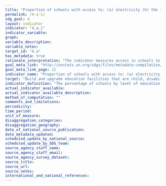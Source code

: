 ```yaml
---
title: "Proportion of schools with access to: (a) electricity (b) the Internet for pedagogical purposes (c) computers for pedagogical purposes (d) adapted infrastructure and materials for students with disabilities (e) basic drinking water (f) single-sex basic sanitation facilities (g) basic handwashing facilities (as per the WASH indicator definitions)"
permalink: /4-a-1/
sdg_goal: 4
layout: indicator
indicator: "4.a.1"
indicator_variable: 
graph: 
variable_description: 
variable_notes: 
target_id: "4.a"
has_metadata: true
rationale_interpretation: "The indicator measures access in schools to key basic services necessary to ensure a safe and effective learning environment for all students."
goal_meta_link: "http://unstats.un.org/sdgs/files/metadata-compilation/Metadata-Goal-4.pdf"
goal_meta_link_page: 12
indicator_name: "Proportion of schools with access to: (a) electricity (b) the Internet for pedagogical purposes (c) computers for pedagogical purposes (d) adapted infrastructure and materials for students with disabilities (e) basic drinking water (f) single-sex basic sanitation facilities (g) basic handwashing facilities (as per the WASH indicator definitions)"
target: "Build and upgrade education facilities that are child, disability and gender sensitive and provide safe, non-violent, inclusive and effective learning environments for all."
indicator_definition: "The percentage of schools by level of education (primary, lower secondary and upper secondary) with access to the given facility or service. Internet for pedagogical purposes is defined as Internet that is available for enhancing teaching and learning and is accessible by pupils. Internet for pedagogical purposes is defined as a worldwide interconnected computer network, which provides pupils access to a number of communication services including the World Wide Web and carries e-mail, news, entertainment and data files, irrespective of the device used (i.e. not assumed to be only via a computer) and thus can also be accessed by mobile telephone, tablet, PDA, games machine, digital TV etc.). Access can be via a fixed narrowband, fixed broadband, or via mobile network. Basic drinking water is defined as a functional drinking water source (MDG 'improved' categories) on or near the premises and water points accessible to all users during school hours. Basic sanitation facilities are defined as functional sanitation facilities (MDG 'improved' categories) separated for males and females on or near the premises. Basic handwashing facilities are defined as functional handwashing facilities, soap (or ash) and water available to all girls and boys. The component on adapted infrastructure and materials is yet to be developed."
actual_indicator_available: 
actual_indicator_available_description: 
method_of_computation: ""
comments_and_limitations: 
periodicity: 
time_period: 
unit_of_measure: 
disaggregation_categories: 
disaggregation_geography: 
date_of_national_source_publication: 
date_metadata_updated: 
scheduled_update_by_national_source: 
scheduled_update_by_SDG_team: 
source_agency_staff_name: 
source_agency_staff_email: 
source_agency_survey_dataset: 
source_title: 
source_url: 
source_notes: 
international_and_national_references: 
---
```


